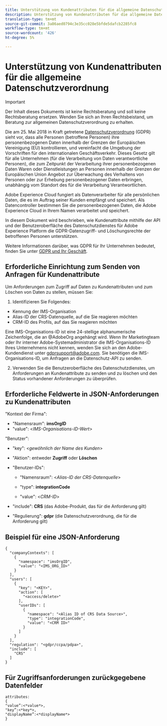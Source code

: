 ```yaml
---
title: Unterstützung von Kundenattributen für die allgemeine Datenschutzverordnung
description: Unterstützung von Kundenattributen für die allgemeine Datenschutzverordnung
translation-type: tm+mt
source-git-commit: 3a86aed0794c3e35cc028e5bfde5dafcb2285fc8
workflow-type: tm+mt
source-wordcount: '426'
ht-degree: 5%

---
```



# Unterstützung von Kundenattributen für die allgemeine Datenschutzverordnung


>[!IMPORTANT]
>
>Der Inhalt dieses Dokuments ist keine Rechtsberatung und soll keine Rechtsberatung ersetzen. Wenden Sie sich an Ihren Rechtsbeistand, um Beratung zur allgemeinen Datenschutzverordnung zu erhalten.

Die am 25. Mai 2018 in Kraft getretene [Datenschutzverordnung](https://www.adobe.com/privacy/general-data-protection-regulation/what-is-gdpr.html) (GDPR) sieht vor, dass alle Personen (betroffene Personen) ihre personenbezogenen Daten innerhalb der Grenzen der Europäischen Vereinigung (EU) kontrollieren, und vereinfacht die Umgebung der Vorschriften für den internationalen Geschäftsverkehr. Dieses Gesetz gilt für alle Unternehmen (für die Verarbeitung von Daten verantwortliche Personen), die zum Zeitpunkt der Verarbeitung ihrer personenbezogenen Daten Waren oder Dienstleistungen an Personen innerhalb der Grenzen der Europäischen Union Angebot zur Überwachung des Verhaltens von Personen oder zur Erhebung personenbezogener Daten erbringen, unabhängig vom Standort des für die Verarbeitung Verantwortlichen.

Adobe Experience Cloud fungiert als Datenverarbeiter für alle persönlichen Daten, die es im Auftrag seiner Kunden empfängt und speichert. Als Datencontroller bestimmen Sie die personenbezogenen Daten, die Adobe Experience Cloud in Ihrem Namen verarbeitet und speichert.

In diesem Dokument wird beschrieben, wie Kundenattribute mithilfe der API und der Benutzeroberfläche des Datenschutzdienstes für Adobe Experience Platform die GDPR-Datenzugriff- und Löschungsrechte der betroffenen Personen unterstützen.

Weitere Informationen darüber, was GDPR für Ihr Unternehmen bedeutet, finden Sie unter [GDPR und Ihr Geschäft](https://www.adobe.com/de/privacy/general-data-protection-regulation.html).

## Erforderliche Einrichtung zum Senden von Anfragen für Kundenattribute

Um Anforderungen zum Zugriff auf Daten zu Kundenattributen und zum Löschen von Daten zu stellen, müssen Sie:

1. Identifizieren Sie Folgendes:

* Kennung der IMS-Organisation
* Alias-ID der CRS-Datenquelle, auf die Sie reagieren möchten
* CRM-ID des Profils, auf das Sie reagieren möchten

Eine IMS-Organisations-ID ist eine 24-stellige alphanumerische Zeichenfolge, die an @AdobeOrg angehängt wird. Wenn Ihr Marketingteam oder Ihr interner Adobe-Systemadministrator die IMS-Organisations-ID Ihres Unternehmens nicht kennen, wenden Sie sich an den Adobe-Kundendienst unter gdprsupport@adobe.com. Sie benötigen die IMS-Organisations-ID, um Anfragen an die Datenschutz-API zu senden.

2. Verwenden Sie die Benutzeroberfläche des Datenschutzdienstes, um Anforderungen an Kundenattribute zu senden und zu löschen und den Status vorhandener Anforderungen zu überprüfen.

## Erforderliche Feldwerte in JSON-Anforderungen zu Kundenattributen

&quot;Kontext der Firma&quot;:

* &quot;Namensraum&quot;: **imsOrgID**
* &quot;value&quot;: &lt;*IMS-Organisations-ID-Wert*>

&quot;Benutzer&quot;:

* &quot;key&quot;: &lt;*gewöhnlich der Name des Kunden*>

* &quot;Aktion&quot;: entweder **Zugriff** oder **Löschen**

* &quot;Benutzer-IDs&quot;:

   * &quot;Namensraum&quot;: &lt;*Alias-ID der CRS-Datenquelle*>

   * &quot;type&quot;: **integrationCode**

   * &quot;value&quot;: &lt;*CRM-ID*>

* &quot;include&quot;: **CRS** (das Adobe-Produkt, das für die Anforderung gilt)

* &quot;Regulierung&quot;: **gdpr** (die Datenschutzverordnung, die für die Anforderung gilt)

## Beispiel für eine JSON-Anforderung

```
{
  "companyContexts": [
    {
      "namespace": "imsOrgID",
      "value": "<IMS_ORG_ID>"
    }
  ],
  "users": [
    {
      "key": "<KEY>",
      "action": [
        "<access/delete>"
      ],
      "userIDs": [
        {
          "namespace": "<Alias ID of CRS Data Source>",
          "type": "integrationCode",
          "value": "<CRM ID>"
        }
      ]
    }
  ],
  "regulation": "<gdpr/ccpa/pdpa>",
  "include": [
    "CRS"
  ]
}
```

## Für Zugriffsanforderungen zurückgegebene Datenfelder

```
attributes:
{
"value”:<*value*>,
"key”:<*key*>,
"displayName”:<*displayName*>
}
```
